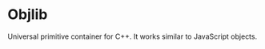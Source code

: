 Objlib
==============
Universal primitive container for C++. It works similar to JavaScript objects.

